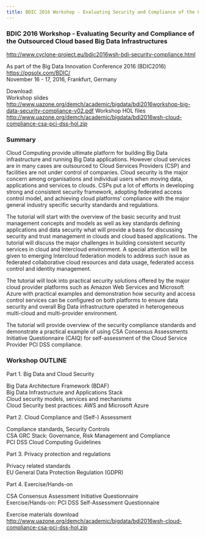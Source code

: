 ```yaml
---
title: BDIC 2016 Workshop - Evaluating Security and Compliance of the Outsourced Cloud based Big Data Infrastructures 
---
```



### BDIC 2016 Workshop - Evaluating Security and Compliance of the Outsourced Cloud based Big Data Infrastructures 

<http://www.cyclone-project.eu/bdic2016wsh-bdi-security-compliance.html>

As part of the Big Data Innovation Conference 2016 (BDIC2016)
<https://pgsolx.com/BDIC/> <br>
November 16 - 17, 2016, Frankfurt, Germany

Download: <br>
Workshop slides  <http://www.uazone.org/demch/academic/bigdata/bdi2016workshop-big-data-security-compliance-v02.pdf>
Workshop HOL files  <http://www.uazone.org/demch/academic/bigdata/bdi2016wsh-cloud-compliance-csa-pci-dss-hol.zip>

### Summary

Cloud Computing provide ultimate platform for building Big Data infrastructure and running Big Data applications.  However cloud services are in many cases are outsourced to Cloud Services Providers (CSP) and facilities are not under control of companies. Cloud security is the major concern among organisations and individual users when moving data, applications and services to clouds. CSPs put a lot of efforts in developing strong and consistent security framework, adopting federated access control model, and achieving cloud platforms’ compliance with the major general industry specific security standards and regulations.

The tutorial will start with the overview of the basic security and trust management concepts and models as well as key standards defining applications and data security what will provide a basis for discussing security and trust management in clouds and cloud based applications. The tutorial will discuss the major challenges in building consistent security services in cloud and Intercloud environment. A special attention will be given to emerging Intercloud federation models to address such issue as federated collaborative cloud resources and data usage, federated access control and identity management.

The tutorial will look into practical security solutions offered by the major cloud provider platforms such as Amazon Web Services and Microsoft Azure with practical examples and demonstration how security and access control services can be configured on both platforms to ensure data security and overall Big Data infrastructure operated in heterogeneous multi-cloud and multi-provider environment. 

The tutorial will provide overview of the security compliance standards and demonstrate a practical example of using CSA Consensus Assessments Initiative Questionnaire (CAIQ) for self-assessment of the Cloud Service Provider PCI DSS compliance. 


### Workshop OUTLINE

Part 1. Big Data and Cloud Security

Big Data Architecture Framework (BDAF) <br>
Big Data Infrastructure and Applications Stack <br>
Cloud security models, services and mechanisms <br>
Cloud Security best practices: AWS and Microsoft Azure <br>

Part 2. Cloud Compliance and (Self-) Assessment

Compliance standards, Security Controls <br> 
CSA GRC Stack: Governance, Risk Management and Compliance <br> 
PCI DSS Cloud Computing Guidelines <br>

Part 3. Privacy protection and regulations

Privacy related standards <br>
EU General Data Protection Regulation (GDPR)

Part 4. Exercise/Hands-on

CSA Consensus Assessment Initiative Questionnaire <br>
Exercise/Hands-on: PCI DSS Self-Assessment Questionnaire <br>

Exercise materials download  <http://www.uazone.org/demch/academic/bigdata/bdi2016wsh-cloud-compliance-csa-pci-dss-hol.zip>

 

